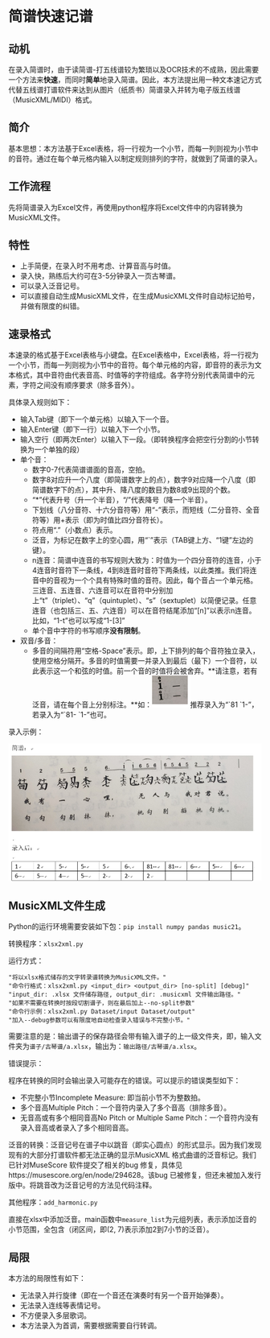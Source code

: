 # 简谱快速记谱



## 动机

在录入简谱时，由于读简谱-打五线谱较为繁琐以及OCR技术的不成熟，因此需要一个方法来**快速**，而同时**简单**地录入简谱。因此，本方法提出用一种文本速记方式代替五线谱打谱软件来达到从图片（纸质书）简谱录入并转为电子版五线谱（MusicXML/MIDI）格式。

## 简介

基本思想：本方法基于Excel表格，将一行视为一个小节，而每一列则视为小节中的音符。通过在每个单元格内输入以制定规则排列的字符，就做到了简谱的录入。

## 工作流程

先将简谱录入为Excel文件，再使用python程序将Excel文件中的内容转换为MusicXML文件。

## 特性

- 上手简便，在录入时不用考虑、计算音高与时值。
- 录入快，熟练后大约可在3-5分钟录入一页古琴谱。
- 可以录入泛音记号。
- 可以直接自动生成MusicXML文件，在生成MusicXML文件时自动标记拍号，并做有限度的纠错。

## 速录格式

本速录的格式基于Excel表格与小键盘。在Excel表格中，Excel表格，将一行视为一个小节，而每一列则视为小节中的音符。每个单元格的内容，即音符的表示为文本格式，其中音符由代表音高、时值等的字符组成。各字符分别代表简谱中的元素，字符之间没有顺序要求（除多音外）。

具体录入规则如下：

- 输入Tab键（即下一个单元格）以输入下一个音。
- 输入Enter键（即下一行）以输入下一个小节。
- 输入空行（即两次Enter）以输入下一段。（即转换程序会把空行分割的小节转换为一个单独的段）
- 单个音：
  - 数字0-7代表简谱谱面的音高，空拍。
  - 数字8对应升一个八度（即简谱数字上的点），数字9对应降一个八度（即简谱数字下的点），其中升、降八度的数目为数8或9出现的个数。
  - “\*”代表升号（升一个半音），“/”代表降号（降一个半音）。
  - 下划线（八分音符、十六分音符等）用“-”表示，而短线（二分音符、全音符等）用+表示（即为时值比四分音符长）。
  - 符点用“.”（小数点）表示。
  - 泛音，为标记在数字上的空心圆，用“\`”表示（TAB键上方、“1键”左边的键）。
  - n连音：简谱中连音的书写规则大致为：时值为一个四分音符的连音，小于4连音时音符下一条线，4到8连音时音符下两条线，以此类推。我们将连音中的音视为一个个具有特殊时值的音符。因此，每个音占一个单元格。三连音、五连音、六连音可以在音符中分别加上“t”（triplet）、“q”（quintuplet）、“s”（sextuplet）以简便记录。任意连音（也包括三、五、六连音）可以在音符结尾添加“[n]”以表示n连音。比如，“1-t”也可以写成“1-[3]”
  - 单个音中字符的书写顺序**没有限制**。
- 双音/多音：
  - 多音的间隔符用“空格-Space”表示。即，上下排列的每个音符独立录入，使用空格分隔开。多音的时值需要一并录入到最后（最下）一个音符，以此表示这一个和弦的时值。前一个音的时值将会被舍弃。**请注意，若有泛音，请在每个音上分别标注。**如：![img](pics/双音.png)推荐录入为“\`81 \`1-”，若录入为“\`81- \`1-”也可。

录入示例：

![img](pics/示例.png)



## MusicXML文件生成

Python的运行环境需要安装如下包：`pip install numpy pandas music21`。

转换程序：`xlsx2xml.py`

运行方式：

```
"将以xlsx格式储存的文字转录谱转换为MusicXML文件。"
"命令行格式：xlsx2xml.py <input_dir> <output_dir> [no-split] [debug]"
"input_dir: .xlsx 文件储存路径, output_dir: .musicxml 文件输出路径。"
"如果不需要在转换时按段切割谱子，则在最后加上--no-split参数"
"命令行示例：xlsx2xml.py Dataset/input Dataset/output"
"加入--debug参数可以有限度地自动检查录入错误与不完整小节。"
```

需要注意的是：输出谱子的保存路径会带有输入谱子的上一级文件夹，即，输入文件夹为`谱子/古琴谱/a.xlsx`，输出为：`输出路径/古琴谱/a.xlsx`。

错误提示：

程序在转换的同时会输出录入可能存在的错误。可以提示的错误类型如下：

- 不完整小节Incomplete Measure: 即当前小节不为整数拍。
- 多个音高Multiple Pitch：一个音符内录入了多个音高（排除多音）。
- 无音高或有多个相同音高No Pitch or Multiple Same Pitch：一个音符内没有录入音高或者录入了多个相同音高。

泛音的转换：泛音记号在谱子中以跳音（即实心圆点）的形式显示。因为我们发现现有的大部分打谱软件都无法正确的显示MusicXML 格式曲谱的泛音标记。我们已针对MuseScore 软件提交了相关的bug 修复，具体见https://musescore.org/en/node/294628。该bug 已被修复，但还未被加入发行版中。将跳音改为泛音记号的方法见代码注释。

其他程序：`add_harmonic.py`

直接在xlsx中添加泛音。main函数中`measure_list`为元组列表，表示添加泛音的小节范围，全包含（闭区间，即(2, 7)表示添加2到7小节的泛音）。

## 局限

本方法的局限性有如下：

- 无法录入并行旋律（即在一个音还在演奏时有另一个音开始弹奏）。
- 无法录入连线等表情记号。
- 不方便录入多层歌词。
- 本方法录入为首调，需要根据需要自行转调。